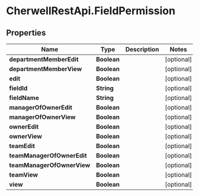 # CherwellRestApi.FieldPermission

## Properties
Name | Type | Description | Notes
------------ | ------------- | ------------- | -------------
**departmentMemberEdit** | **Boolean** |  | [optional] 
**departmentMemberView** | **Boolean** |  | [optional] 
**edit** | **Boolean** |  | [optional] 
**fieldId** | **String** |  | [optional] 
**fieldName** | **String** |  | [optional] 
**managerOfOwnerEdit** | **Boolean** |  | [optional] 
**managerOfOwnerView** | **Boolean** |  | [optional] 
**ownerEdit** | **Boolean** |  | [optional] 
**ownerView** | **Boolean** |  | [optional] 
**teamEdit** | **Boolean** |  | [optional] 
**teamManagerOfOwnerEdit** | **Boolean** |  | [optional] 
**teamManagerOfOwnerView** | **Boolean** |  | [optional] 
**teamView** | **Boolean** |  | [optional] 
**view** | **Boolean** |  | [optional] 


